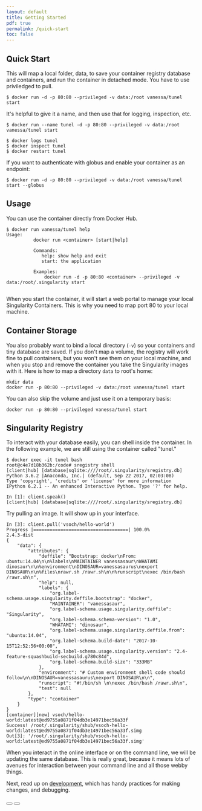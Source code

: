 ```yaml
---
layout: default
title: Getting Started
pdf: true
permalink: /quick-start
toc: false
---
```


## Quick Start
This will map a local folder, data, to save your container registry database and 
containers, and run the container in detached mode. You have to use priviledged
to pull.

```
$ docker run -d -p 80:80 --privileged -v data:/root vanessa/tunel start
```

It's helpful to give it a name, and then use that for logging, inspection, etc.

```
$ docker run --name tunel -d -p 80:80 --privileged -v data:/root vanessa/tunel start
```
```
$ docker logs tunel
$ docker inspect tunel
$ docker restart tunel
```

If you want to authenticate with globus and enable your container as an
endpoint:

```
$ docker run -d -p 80:80 --privileged -v data:/root vanessa/tunel start --globus
```


## Usage
You can use the container directly from Docker Hub. 

```
$ docker run vanessa/tunel help
Usage:
          docker run <container> [start|help]

          Commands:
             help: show help and exit
             start: the application
         
          Examples:
              docker run -d -p 80:80 <container> --privileged -v data:/root/.singularity start
       
```

When you start the container, it will start a web portal to manage your local Singularity Containers. 
This is why you need to map port 80 to your local machine. 

## Container Storage
You also probably want to bind a local
directory (`-v`) so your containers and tiny database are saved. If you don't map a volume,
the registry will work fine to pull containers, but you won't see them on your local machine,
and when you stop and remove the container you take the Singularity images with it. Here
is how to map a directory `data` to root's home:

```
mkdir data
docker run -p 80:80 --privileged -v data:/root vanessa/tunel start
```

You can also skip the volume and just use it on a temporary basis:

```
docker run -p 80:80 --privileged vanessa/tunel start
```

## Singularity Registry
To interact with your database easily, you can shell inside the container. In
the following example, we are still using the container called "tunel."

```
$ docker exec -it tunel bash
root@c4e7d18b362b:/code# sregistry shell
[client|hub] [database|sqlite:////root/.singularity/sregistry.db]
Python 3.6.2 |Anaconda, Inc.| (default, Sep 22 2017, 02:03:08) 
Type 'copyright', 'credits' or 'license' for more information
IPython 6.2.1 -- An enhanced Interactive Python. Type '?' for help.

In [1]: client.speak()
[client|hub] [database|sqlite:////root/.singularity/sregistry.db]
```

Try pulling an image. It will show up in your interface.

```
In [3]: client.pull('vsoch/hello-world')
Progress |===================================| 100.0% 
2.4.3-dist
{
    "data": {
        "attributes": {
            "deffile": "Bootstrap: docker\nFrom: ubuntu:14.04\n\n%labels\nMAINTAINER vanessasaur\nWHATAMI dinosaur\n\n%environment\nDINOSAUR=vanessasaurus\nexport DINOSAUR\n\n%files\nrawr.sh /rawr.sh\n\n%runscript\nexec /bin/bash /rawr.sh\n",
            "help": null,
            "labels": {
                "org.label-schema.usage.singularity.deffile.bootstrap": "docker",
                "MAINTAINER": "vanessasaur",
                "org.label-schema.usage.singularity.deffile": "Singularity",
                "org.label-schema.schema-version": "1.0",
                "WHATAMI": "dinosaur",
                "org.label-schema.usage.singularity.deffile.from": "ubuntu:14.04",
                "org.label-schema.build-date": "2017-10-15T12:52:56+00:00",
                "org.label-schema.usage.singularity.version": "2.4-feature-squashbuild-secbuild.g780c84d",
                "org.label-schema.build-size": "333MB"
            },
            "environment": "# Custom environment shell code should follow\n\nDINOSAUR=vanessasaurus\nexport DINOSAUR\n\n",
            "runscript": "#!/bin/sh \n\nexec /bin/bash /rawr.sh\n",
            "test": null
        },
        "type": "container"
    }
}
[container][new] vsoch/hello-world:latest@ed9755a0871f04db3e14971bec56a33f
Success! /root/.singularity/shub/vsoch-hello-world:latest@ed9755a0871f04db3e14971bec56a33f.simg
Out[3]: '/root/.singularity/shub/vsoch-hello-world:latest@ed9755a0871f04db3e14971bec56a33f.simg'
```

When you interact in the online interface or on the command line, we will be
updating the same database. This is really great, because it means lots of avenues
for interaction between your command line and all those webby things.

Next, read up on [development](/interface/development), which has handy practices
for making changes, and debugging.

<div>
    <a href="/interface/ui"><button class="previous-button btn btn-primary"><i class="fa fa-chevron-left"></i> </button></a>
    <a href="/interface/development"><button class="next-button btn btn-primary"><i class="fa fa-chevron-right"></i> </button></a>
</div><br>
